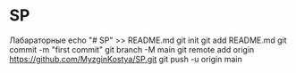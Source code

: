 # SP
Лабараторные
echo "# SP" >> README.md
git init
git add README.md
git commit -m "first commit"
git branch -M main
git remote add origin https://github.com/MyzginKostya/SP.git
git push -u origin main
